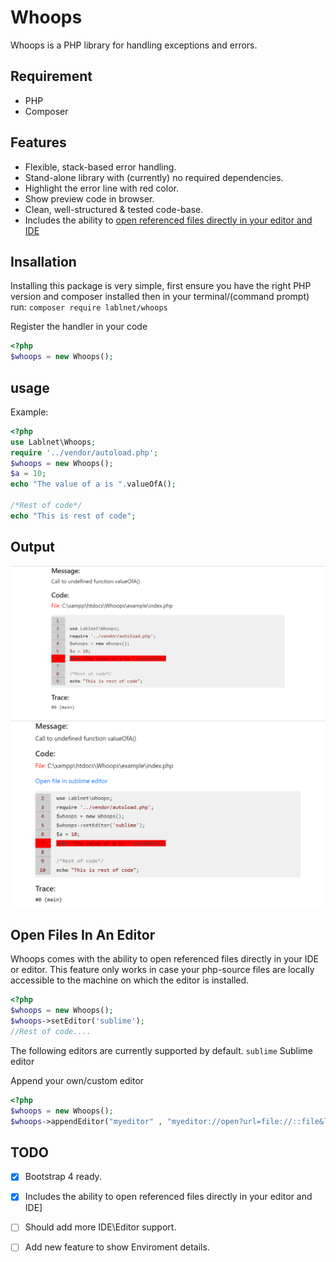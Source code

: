 

# Whoops
Whoops is a PHP library for handling exceptions and errors.

## Requirement
- PHP
- Composer

## Features
- Flexible, stack-based error handling.
- Stand-alone library with (currently) no required dependencies.
- Highlight the error line with red color.
- Show preview code in browser.
- Clean, well-structured & tested code-base.
-   Includes the ability to  [open referenced files directly in your editor and IDE]((#open-files-in-an-editor))

## Insallation
Installing this package is very simple, first ensure you have the right PHP version and composer installed then in your terminal/(command prompt) run: 
```composer require lablnet/whoops```

Register the handler in your code
```php
<?php
$whoops = new Whoops();
```

## usage
Example:
```php
<?php 
use Lablnet\Whoops;
require '../vendor/autoload.php';
$whoops = new Whoops();
$a = 10;
echo "The value of a is ".valueOfA();

/*Rest of code*/
echo "This is rest of code";
```

## Output

![image](image/error.png)
![image](image/error1.png)

## Open Files In An Editor
Whoops comes with the ability to open referenced files directly in your IDE or editor. This feature only works in case your php-source files are locally accessible to the machine on which the editor is installed.
```php
<?php
$whoops = new Whoops();
$whoops->setEditor('sublime');
//Rest of code....
```
The following editors are currently supported by default.
``sublime`` Sublime editor 

Append your own/custom editor
```php
<?php
$whoops = new Whoops();
$whoops->appendEditor("myeditor" , "myeditor://open?url=file://::file&line=::line",)
```
## TODO

- [x] Bootstrap 4 ready.	 
- [x]   Includes the ability to  open referenced files directly in your editor and IDE]
- [ ]  Should add more IDE\Editor support.
- [ ] Add new feature to show Enviroment details.

